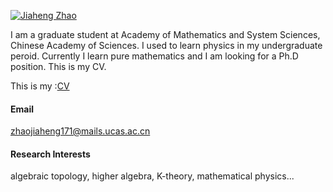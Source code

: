 

[![Jiaheng Zhao](https://img.shields.io/badge/zjh-github-blue?logo=github)](https://github.com/zjh19991007)

I am a graduate student at Academy of Mathematics and System Sciences, Chinese Academy of Sciences. I used to learn physics in my undergraduate peroid. Currently I learn pure mathematics and I am looking for a Ph.D position. This is my CV.

This is my :[CV](https://github.com/zjh19991007/zjh19991007.github.io/blob/main/static/CV.pdf "点击下载 PDF")
#### Email
zhaojiaheng171@mails.ucas.ac.cn

#### Research Interests
algebraic topology, higher algebra, K-theory, mathematical physics...

